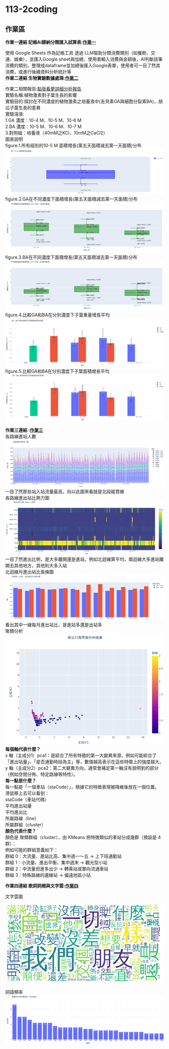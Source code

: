 # 113-2coding
## 作業區  
**作業一連結 記帳Ai歸納分類匯入試算表:[作業一](https://github.com/kurakanja/113-2coding/blob/main/HW1.ipynb)**  
  
使用 Google Sheets 作為記帳工具 透過 LLM幫助分類消費類別（如餐飲、交通、娛樂），並匯入Google sheet與加總，使用者輸入消費與金額後，AI判斷該筆消費的類別，整理成dataframe並加總後匯入Google表單，使用者可一目了然其消費，或進行後續資料分析統計等    
**作業二連結 生物實驗數據處理:[作業二](https://github.com/kurakanja/113-2coding/blob/main/%E7%94%9F%E7%89%A9%E6%A4%8D%E7%89%A9%E7%9B%92%E9%AC%9A%E5%9C%96.ipynb)**    　
  
作業二相關報告:[點我看更詳細分析報告](https://docs.google.com/document/d/1_rFbIWTvPx5XcIhLqyhatzQqTHGtSD3INcT09gqsM0k/edit?tab=t.0)  
實驗名稱:植物激素對⼦葉⽣⻑的影響  
實驗目的:探討在不同濃度的植物激素之培養液中(吉貝素GA與細胞分裂素BA)，胡瓜⼦葉⽣⻑的差異  
實驗溶液:  
1.GA 濃度：10-4 M、10-5 M、10-6 M   
2.BA 濃度：10-5 M、10-6 M、10-7 M   
3.對照組：培養液（40mM之KCl、10mM之CaCl2）  
圖表說明  
figure.1.所有組別的10-5 M 面積增長(第五天面積減去第一天面積)分布  ![1](image/fig1.png)  
figure.2.GA在不同濃度下面積增長(第五天面積減去第一天面積)分布  ![2](image/fig2.png)  
figure.3.BA在不同濃度下面積增長(第五天面積減去第一天面積)分布  ![3](image/fig3.png)  
figure.4.比較GA和BA在分別濃度下子葉重量增長平均  ![4](image/fig4.png)  
figure.5.比較GA和BA在分別濃度下子葉面積增長平均  ![5](image/fig5.png)  

**作業三連結 :[作業三](台鐵2024每站進出PCA降維與圖表分析.ipynb)**   
各路線進站人數 ![進站](image/各路線進站人數.png)  
一目了然那些站入站流量最高，向以此圖來看就是北段縱貫線  
各路線進出站比熱力圖 ![進站](image/進出比熱力圖.png)   
一目了然進出比例，是大多離開還是進站，例如北迴線算平均，南迴線大多進站離開去其他地方，其他則大多入站  
北迴線月進出站比長條圖 ![長條](image/進出比長條圖.png)  
看出其中一線每月進出站比，是進站多還是出站多  
聚類分析![聚類](image/聚類分析.png)   
**每個軸代表什麼？**  
x 軸（主成分1）pca1：是綜合了所有特徵的第一大變異來源，例如可能綜合了「進出站量」、「是否通勤時段為主」等，數值越高表示在這些特徵上的強度越大。  
y 軸（主成分2）pca2：第二大變異方向，通常會補足第一軸沒有說明到的部分（例如空間分佈、特定路線等特性）。  
**每一點是什麼？**  
每一點是「一個車站（staCode）」，根據它的特徵表現被降維後放在一個位置。  
滑鼠移上去可以看到：  
staCode（車站代碼）  
平均進出站量  
平均進出比  
所屬路線（line）  
所屬群組（cluster）  
**顏色代表什麼？**  
顏色是 聚類群組（cluster），由 KMeans 把特徵類似的車站分成幾群（預設是 4 群）：  
例如可能的群組意義如下：  
群組 0：大流量、進站比高、集中週一～五 → 上下班通勤站  
群組 1：小流量、進出平衡、集中週末 → 觀光型小站  
群組 2：中流量但進多出少 → 轉乘站或單向流通車站  
群組 3：特殊路線的邊緣站 → 偏遠地區小站  
  
**作業四連結 歌詞詞頻與文字雲:[作業四](https://github.com/kurakanja/113-2coding/blob/main/%E6%96%87%E5%AD%97%E5%88%86%E9%A1%9E%E8%AA%B2%E5%A0%82%E7%B7%B4%E7%BF%92(%E8%8D%89%E6%9D%B1%E6%B2%92%E6%9C%89%E6%B4%BE%E5%B0%8D%E5%85%A8%E6%AD%8C%E6%9B%B2%E6%AD%8C%E8%A9%9E).ipynb)**    
  
文字雲圖  

![文字雲](image/文字雲圖.png)  

詞語頻率  ![詞頻](image/歌詞詞頻.png)  
